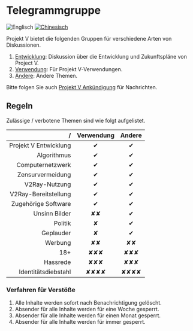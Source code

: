 # Telegrammgruppe

![Englisch](../resources/englishc.svg) [![Chinesisch](../resources/chinese.svg)](https://www.v2ray.com/chapter_00/tg.html)

Projekt V bietet die folgenden Gruppen für verschiedene Arten von Diskussionen.

1. [Entwicklung](https://t.me/joinchat/DNcazUMxm77Jt0LQuwiGAQ): Diskussion über die Entwicklung und Zukunftspläne von Project V.
2. [Verwendung](https://telegram.me/projectv2ray): Für Projekt V-Verwendungen.
3. [Andere](https://t.me/joinchat/DNcazUIYaH80uVfeS716jg): Andere Themen.

Bitte folgen Sie auch [Projekt V Ankündigung](https://t.me/v2msg) für Nachrichten.

## Regeln

Zulässige / verbotene Themen sind wie folgt aufgelistet.

|                     / | Verwendung | Andere |
| ---------------------:|:----------:|:------:|
| Projekt V Entwicklung |     ✔      |   ✔    |
|           Algorithmus |     ✔      |   ✔    |
|      Computernetzwerk |     ✔      |   ✔    |
|      Zensurvermeidung |     ✔      |   ✔    |
|         V2Ray-Nutzung |     ✔      |   ✔    |
|  V2Ray-Bereitstellung |     ✔      |   ✔    |
|   Zugehörige Software |     ✔      |   ✔    |
|         Unsinn Bilder |     ✘✘     |   ✔    |
|               Politik |     ✘      |   ✔    |
|             Geplauder |     ✘      |   ✔    |
|               Werbung |     ✘✘     |   ✘✘   |
|                   18+ |    ✘✘✘     |  ✘✘✘   |
|              Hassrede |    ✘✘✘     |  ✘✘✘   |
|   Identitätsdiebstahl |    ✘✘✘✘    |  ✘✘✘✘  |

### Verfahren für Verstöße

1. Alle Inhalte werden sofort nach Benachrichtigung gelöscht.
2. Absender für alle Inhalte werden für eine Woche gesperrt.
3. Absender für alle Inhalte werden für einen Monat gesperrt.
4. Absender für alle Inhalte werden für immer gesperrt.